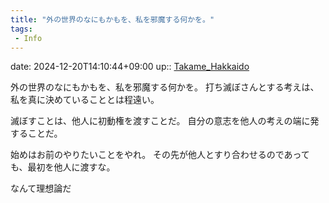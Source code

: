 ```yaml
---
title: "外の世界のなにもかもを、私を邪魔する何かを。"
tags:
 - Info
---
```


date: 2024-12-20T14:10:44+09:00
up:: [Takame_Hakkaido](../Bar/Novel/Nacaria/Takame_Hakkaido.md)

外の世界のなにもかもを、私を邪魔する何かを。
打ち滅ぼさんとする考えは、私を真に決めていることとは程遠い。

滅ぼすことは、他人に初動権を渡すことだ。
自分の意志を他人の考えの端に発することだ。

始めはお前のやりたいことをやれ。
その先が他人とすり合わせるのであっても、最初を他人に渡すな。


なんて理想論だ
